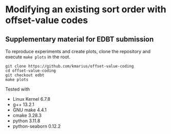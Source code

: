 # Modifying an existing sort order with offset-value codes

## Supplementary material for EDBT submission

To reproduce experiments and create plots, clone the repository and execute `make plots` in the root.

    git clone https://github.com/kmarius/offset-value-coding
    cd offset-value-coding
    git checkout edbt
    make plots

Tested with

* Linux Kernel 6.7.8
* g++ 13.2.1
* GNU make 4.4.1
* cmake 3.28.3
* python 3.11.8
* python-seaborn 0.12.2
